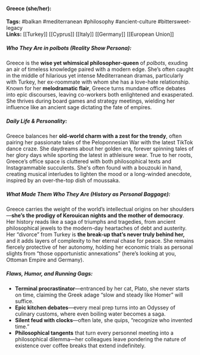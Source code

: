 #### Greece (she/her):  
**Tags:** #balkan #mediterranean #philosophy #ancient-culture #bittersweet-legacy  
**Links:** [[Turkey]] [[Cyprus]] [[Italy]] [[Germany]] [[European Union]]

##### Who They Are in *polbots* (Reality Show Persona):  
Greece is the **wise yet whimsical philosopher-queen** of *polbots*, exuding an air of timeless knowledge paired with a modern edge. She’s often caught in the middle of hilarious yet intense Mediterranean dramas, particularly with Turkey, her ex-roommate with whom she has a love-hate relationship. Known for her **melodramatic flair**, Greece turns mundane office debates into epic discourses, leaving co-workers both enlightened and exasperated. She thrives during board games and strategy meetings, wielding her influence like an ancient sage dictating the fate of empires.

##### Daily Life & Personality:  
Greece balances her **old-world charm with a zest for the trendy**, often pairing her passionate tales of the Peloponnesian War with the latest TikTok dance craze. She daydreams about her golden era, forever spinning tales of her glory days while sporting the latest in athleisure wear. True to her roots, Greece’s office space is cluttered with both philosophical texts and Instagrammable succulents. She's often found with a bouzouki in hand, creating musical interludes to lighten the mood or a long-winded anecdote, inspired by an over-the-top dish of moussaka.

##### What Made Them Who They Are (History as Personal Baggage):  
Greece carries the weight of the world’s intellectual origins on her shoulders—**she’s the prodigy of Kerouican nights and the mother of democracy**. Her history reads like a saga of triumphs and tragedies, from ancient philosophical jewels to the modern-day heartaches of debt and austerity. Her “divorce” from Turkey is **the break-up that’s never truly behind her,** and it adds layers of complexity to her eternal chase for peace. She remains fiercely protective of her autonomy, holding her economic trials as personal slights from “those opportunistic annexations” (here’s looking at you, Ottoman Empire and Germany). 

##### Flaws, Humor, and Running Gags:  
- **Terminal procrastinator**—entranced by her cat, Plato, she never starts on time, claiming the Greek adage “slow and steady like Homer” will suffice.  
- **Epic kitchen debates**—every meal prep turns into an Odyssey of culinary customs, where even boiling water becomes a saga.  
- **Silent feud with clocks**—often late, she quips, “recognize who invented time.”  
- **Philosophical tangents** that turn every personnel meeting into a philosophical dilemma—her colleagues leave pondering the nature of existence over coffee breaks that extend indefinitely.